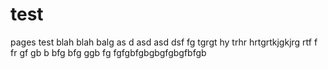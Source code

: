 # test
pages test
blah blah balg
as
d
asd
asd
dsf
fg
tgrgt
hy
trhr
hrtgrtkjgkjrg
rtf
f
fr
gf
gb
b
bfg
bfg
ggb
fg
fgfgbfgbgbgfgbgfbfgb
